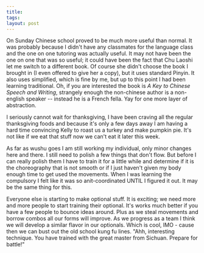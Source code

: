 ```yaml
---
title: 
tags: 
layout: post
---
```

On Sunday Chinese school proved to be much more useful than normal.  It was probably because I didn't have any classmates for the language class and the one on one tutoring was actually useful.  It may not have been the one on one that was so useful; it could have been the fact that Chu Laoshi let me switch to a different book.  Of course she didn't choose the book I brought in (I even offered to give her a copy), but it uses standard Pinyin.  It also uses simplified, which is fine by me, but up to this point I had been learning traditional. Oh, if you are interested the book is _A Key to Chinese Speech and Writing_, strangely enough the non-chinese author is a non-english speaker -- instead he is a French fella.  Yay for one more layer of abstraction.  



I seriously cannot wait for thanksgiving, I have been craving all the regular thanksgiving foods and because it's only a few days away I am having a hard time convincing Kelly to roast us a turkey and make pumpkin pie.  It's not like if we eat that stuff now we can't eat it later this week.  



As far as wushu goes I am still working my individual, only minor changes here and there.  I still need to polish a few things that don't flow.  But before I can really polish them I have to train it for a little while and determine if it is the choreography that is not smooth or if I just haven't given my body enough time to get used the movements.  When I was learning the compulsory I felt like it was so anit-coordinated UNTIL I figured it out.  It may be the same thing for this.  



Everyone else is starting to make optional stuff.  It is exciting; we need more and more people to start training their optional.  It's works much better if you have a few people to bounce ideas around.  Plus as we steal movements and borrow combos all our forms will improve.  As we progress as a team I think we will develop a similar flavor in our optionals.  Which is cool, IMO - cause then we can bust out the old school kung fu lines.  "Ahh, interesting technique.  You have trained with the great master from Sichuan.  Prepare for battle!"
